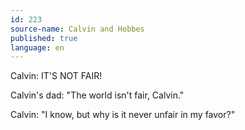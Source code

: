 ```yaml
---
id: 223
source-name: Calvin and Hobbes
published: true
language: en
---
```

Calvin: IT'S NOT FAIR!

Calvin's dad: "The world isn't fair, Calvin."

Calvin: "I know, but why is it never unfair in my favor?"
